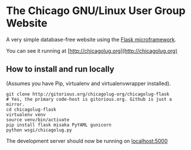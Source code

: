 The Chicago GNU/Linux User Group Website
========================================

A very simple database-free website using the [Flask microframework](http://flask.pocoo.org).

You can see it running at [http://chicagolug.org](http://chicagolug.org)

How to install and run locally
------------------------------

(Assumes you have Pip, virtualenv and virtualenvwrapper installed).

    git clone http://gitorious.org/chicagolug-org/chicagolug-flask
    # Yes, the primary code-host is gitorious.org. Github is just a mirror.
    cd chicagolug-flask
    virtualenv venv
    source venv/bin/activate
    pip install flask misaka PyYAML gunicorn
    python wsgi/chicagolug.py

The development server should now be running on [localhost:5000](http://localhost:5000)

